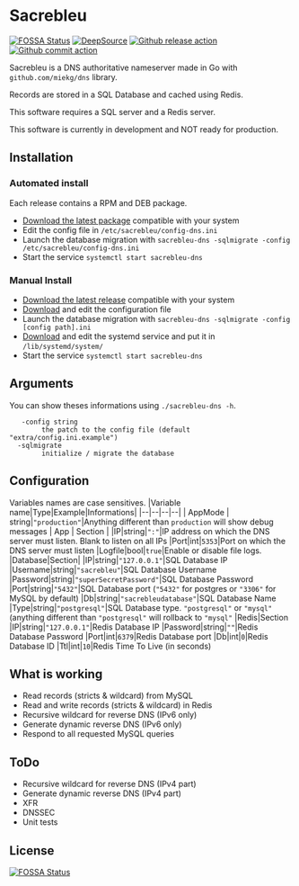# Sacrebleu
[![FOSSA Status](https://app.fossa.com/api/projects/git%2Bgithub.com%2Foutout14%2Fsacrebleu-dns.svg?type=shield)](https://app.fossa.com/projects/git%2Bgithub.com%2Foutout14%2Fsacrebleu-dns?ref=badge_shield) [![DeepSource](https://deepsource.io/gh/outout14/sacrebleu-dns.svg/?label=active+issues&show_trend=true)](https://deepsource.io/gh/outout14/sacrebleu-dns/?ref=repository-badge) [![Github release action](https://github.com/outout14/sacrebleu-dns/workflows/Release/badge.svg)](https://github.com/outout14/sacrebleu-dns/actions?query=workflow%3ARelease) [![Github commit action](https://github.com/outout14/sacrebleu-dns/workflows/Go/badge.svg)](https://github.com/outout14/sacrebleu-dns/actions?query=workflow%3AGo)

Sacrebleu is a DNS authoritative nameserver made in Go with ``github.com/miekg/dns`` library. 

Records are stored in a SQL Database and cached using Redis.

This software requires a SQL server and a Redis server.

This software is currently in development and NOT ready for production.

## Installation 

### Automated install
Each release contains a RPM and DEB package. 
- [Download the latest package](https://github.com/outout14/sacrebleu-dns/releases/latest) compatible with your system 
- Edit the config file in ``/etc/sacrebleu/config-dns.ini`` 
- Launch the database migration with ``sacrebleu-dns -sqlmigrate -config /etc/sacrebleu/config-dns.ini``
- Start the service ``systemctl start sacrebleu-dns`` 

### Manual Install
- [Download the latest release](https://github.com/outout14/sacrebleu-dns/releases/latest) compatible with your system 
- [Download](https://raw.githubusercontent.com/outout14/sacrebleu-dns/main/extra/config.ini.example) and edit the configuration file  
- Launch the database migration with ``sacrebleu-dns -sqlmigrate -config [config path].ini``
- [Download](https://raw.githubusercontent.com/outout14/sacrebleu-dns/main/extra/sacrebleu-dns.service) and edit the systemd service and put it in ``/lib/systemd/system/`` 
- Start the service ``systemctl start sacrebleu-dns`` 

## Arguments 
You can show theses informations using ``./sacrebleu-dns -h``.
``` 
   -config string
        the patch to the config file (default "extra/config.ini.example")
  -sqlmigrate
        initialize / migrate the database
``` 

## Configuration 
Variables names are case sensitives.
|Variable name|Type|Example|Informations|
|--|--|--|--|
| AppMode | string|``"production"``|Anything different than ``production`` will show debug messages
| App | Section |
|IP|string|``":"``|IP address on which the DNS server must listen. Blank to listen on all IPs 
|Port|int|``5353``|Port on which the DNS server must listen
|Logfile|bool|``true``|Enable or disable file logs.
|Database|Section|
|IP|string|``"127.0.0.1"``|SQL Database IP 
|Username|string|``"sacrebleu"``|SQL Database Username
|Password|string|``"superSecretPassword"``|SQL Database Password
|Port|string|``"5432"``|SQL Database port (``"5432"`` for postgres or ``"3306"`` for MySQL by default)
|Db|string|``"sacrebleudatabase"``|SQL Database Name 
|Type|string|``"postgresql"``|SQL Database type. ``"postgresql"`` or ``"mysql"`` (anything different than ``"postgresql"`` will rollback to ``"mysql"``
|Redis|Section
|IP|string|``"127.0.0.1"``|Redis Database IP 
|Password|string|``""``|Redis Database Password
|Port|int|``6379``|Redis Database port
|Db|int|``0``|Redis Database ID
|Ttl|int|``10``|Redis Time To Live (in seconds)

## What is working 
- Read records (stricts & wildcard) from MySQL
- Read and write records (stricts & wildcard) in Redis
- Recursive wildcard for reverse DNS (IPv6 only) 
- Generate dynamic reverse DNS (IPv6 only)
- Respond to all requested MySQL queries 

## ToDo
- Recursive wildcard for reverse DNS (IPv4 part) 
- Generate dynamic reverse DNS (IPv4 part)
- XFR 
- DNSSEC 
- Unit tests 


## License
[![FOSSA Status](https://app.fossa.com/api/projects/git%2Bgithub.com%2Foutout14%2Fsacrebleu-dns.svg?type=large)](https://app.fossa.com/projects/git%2Bgithub.com%2Foutout14%2Fsacrebleu-dns?ref=badge_large)

